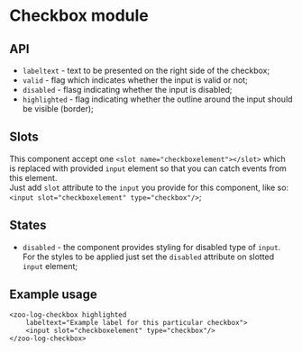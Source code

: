 # Checkbox module

## API
- `labeltext` - text to be presented on the right side of the checkbox;
- `valid` - flag which indicates whether the input is valid or not;
- `disabled` - flasg indicating whether the input is disabled;
- `highlighted` - flag indicating whether the outline around the input should be visible (border);

## Slots
This component accept one `<slot name="checkboxelement"></slot>` which is replaced with provided `input` element so that you can catch events from this element.       
Just add `slot` attribute to the `input` you provide for this component, like so: `<input slot="checkboxelement" type="checkbox"/>`;

## States
- `disabled` - the component provides styling for disabled type of `input`. For the styles to be applied just set the `disabled` attribute on slotted `input` element;

## Example usage 
```
<zoo-log-checkbox highlighted
	labeltext="Example label for this particular checkbox">
	<input slot="checkboxelement" type="checkbox"/>
</zoo-log-checkbox>
```